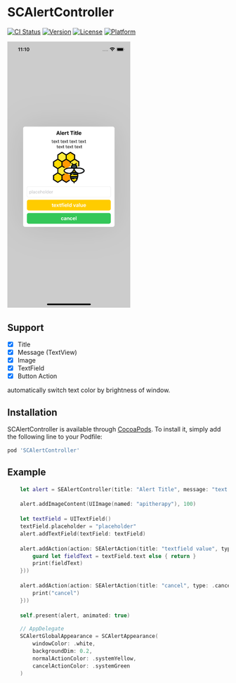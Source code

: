 # SCAlertController

[![CI Status](https://img.shields.io/travis/ohzw/SCAlertController.svg?style=flat)](https://travis-ci.org/ohzw/SCAlertController)
[![Version](https://img.shields.io/cocoapods/v/SCAlertController.svg?style=flat)](https://cocoapods.org/pods/SCAlertController)
[![License](https://img.shields.io/cocoapods/l/SCAlertController.svg?style=flat)](https://cocoapods.org/pods/SCAlertController)
[![Platform](https://img.shields.io/cocoapods/p/SCAlertController.svg?style=flat)](https://cocoapods.org/pods/SCAlertController)

<img src="ScreenShot.png" width="280">

## Support
- [x] Title
- [x] Message (TextView)
- [x] Image
- [x] TextField
- [x] Button Action

automatically switch text color by brightness of window.


## Installation

SCAlertController is available through [CocoaPods](https://cocoapods.org). To install
it, simply add the following line to your Podfile:

```ruby
pod 'SCAlertController'
```

## Example
```Swift
    let alert = SEAlertController(title: "Alert Title", message: "text text text text \n text text text")

    alert.addImageContent(UIImage(named: "apitherapy"), 100)

    let textField = UITextField()
    textField.placeholder = "placeholder"
    alert.addTextField(textField: textField)

    alert.addAction(action: SEAlertAction(title: "textfield value", type: .normal, action: {
        guard let fieldText = textField.text else { return }
        print(fieldText)
    }))

    alert.addAction(action: SEAlertAction(title: "cancel", type: .cancel, action: {
        print("cancel")
    }))

    self.present(alert, animated: true)
```

```Swift 
    // AppDelegate
    SCAlertGlobalAppearance = SCAlertAppearance(
        windowColor: .white,
        backgroundDim: 0.2,
        normalActionColor: .systemYellow,
        cancelActionColor: .systemGreen
    )
```